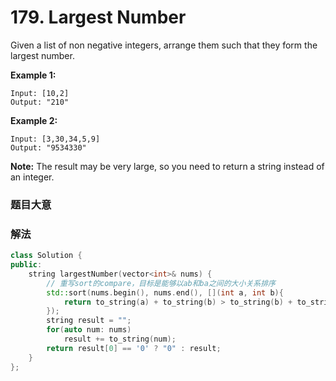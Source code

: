 # 179. Largest Number

Given a list of non negative integers, arrange them such that they form the largest number.

**Example 1:**

```
Input: [10,2]
Output: "210"
```

**Example 2:**

```
Input: [3,30,34,5,9]
Output: "9534330"
```

**Note:** The result may be very large, so you need to return a string instead of an integer.

### 题目大意

### 解法

```C++
class Solution {
public:
    string largestNumber(vector<int>& nums) {
        // 重写sort的compare，目标是能够以ab和ba之间的大小关系排序
        std::sort(nums.begin(), nums.end(), [](int a, int b){
            return to_string(a) + to_string(b) > to_string(b) + to_string(a);
        });
        string result = "";
        for(auto num: nums)
            result += to_string(num);
        return result[0] == '0' ? "0" : result;
    }
};
```

